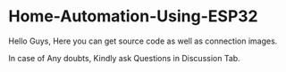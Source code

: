 # Home-Automation-Using-ESP32

Hello Guys, Here you can get source code as well as connection images.

In case of Any doubts, Kindly ask Questions in Discussion Tab.
